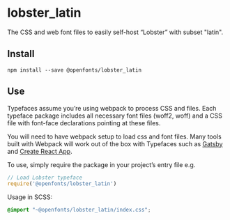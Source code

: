 
# lobster_latin

The CSS and web font files to easily self-host “Lobster” with subset "latin".

## Install

`npm install --save @openfonts/lobster_latin`

## Use

Typefaces assume you’re using webpack to process CSS and files. Each typeface
package includes all necessary font files (woff2, woff) and a CSS file with
font-face declarations pointing at these files.

You will need to have webpack setup to load css and font files. Many tools built
with Webpack will work out of the box with Typefaces such as [Gatsby](https://github.com/gatsbyjs/gatsby)
and [Create React App](https://github.com/facebookincubator/create-react-app).

To use, simply require the package in your project’s entry file e.g.

```javascript
// Load Lobster typeface
require('@openfonts/lobster_latin')
```

Usage in SCSS:
```scss
@import "~@openfonts/lobster_latin/index.css";
```
